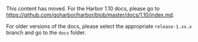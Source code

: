 This content has moved. For the Harbor 1.10 docs, please go to https://github.com/goharbor/harbor/blob/master/docs/1.10/index.md. 

For older versions of the docs, please select the appropriate `release-1.xx.x` branch and go to the `docs` folder.

